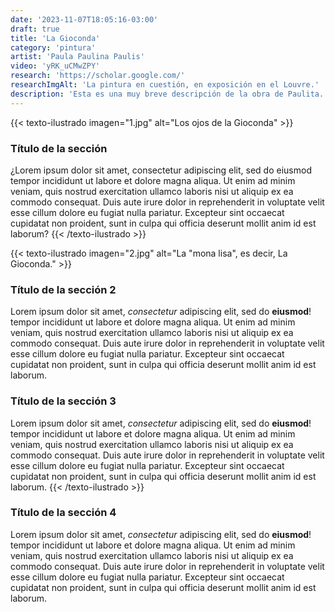 ```yaml
---
date: '2023-11-07T18:05:16-03:00'
draft: true
title: 'La Gioconda'
category: 'pintura'
artist: 'Paula Paulina Paulis'
video: 'yRK_uCMwZPY'
research: 'https://scholar.google.com/'
researchImgAlt: 'La pintura en cuestión, en exposición en el Louvre.'
description: 'Esta es una muy breve descripción de la obra de Paulita.'
---
```

{{< texto-ilustrado imagen="1.jpg" alt="Los ojos de la Gioconda" >}}
### Título de la sección
¿Lorem ipsum dolor sit amet, consectetur adipiscing elit, sed do eiusmod tempor incididunt ut labore et dolore magna aliqua. Ut enim ad minim veniam, quis nostrud exercitation ullamco laboris nisi ut aliquip ex ea commodo consequat. Duis aute irure dolor in reprehenderit in voluptate velit esse cillum dolore eu fugiat nulla pariatur. Excepteur sint occaecat cupidatat non proident, sunt in culpa qui officia deserunt mollit anim id est laborum?
{{< /texto-ilustrado >}}

{{< texto-ilustrado imagen="2.jpg" alt="La \"mona lisa\", es decir, La Gioconda." >}}
### Título de la sección 2
Lorem ipsum dolor sit amet, *consectetur* adipiscing elit, sed do **eiusmod**! tempor incididunt ut labore et dolore magna aliqua. Ut enim ad minim veniam, quis nostrud exercitation ullamco laboris nisi ut aliquip ex ea commodo consequat. Duis aute irure dolor in reprehenderit in voluptate velit esse cillum dolore eu fugiat nulla pariatur. Excepteur sint occaecat cupidatat non proident, sunt in culpa qui officia deserunt mollit anim id est laborum.


### Título de la sección 3
Lorem ipsum dolor sit amet, *consectetur* adipiscing elit, sed do **eiusmod**! tempor incididunt ut labore et dolore magna aliqua. Ut enim ad minim veniam, quis nostrud exercitation ullamco laboris nisi ut aliquip ex ea commodo consequat. Duis aute irure dolor in reprehenderit in voluptate velit esse cillum dolore eu fugiat nulla pariatur. Excepteur sint occaecat cupidatat non proident, sunt in culpa qui officia deserunt mollit anim id est laborum.
{{< /texto-ilustrado >}}

### Título de la sección 4
Lorem ipsum dolor sit amet, *consectetur* adipiscing elit, sed do **eiusmod**! tempor incididunt ut labore et dolore magna aliqua. Ut enim ad minim veniam, quis nostrud exercitation ullamco laboris nisi ut aliquip ex ea commodo consequat. Duis aute irure dolor in reprehenderit in voluptate velit esse cillum dolore eu fugiat nulla pariatur. Excepteur sint occaecat cupidatat non proident, sunt in culpa qui officia deserunt mollit anim id est laborum.

